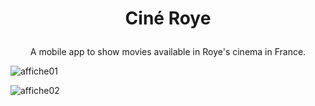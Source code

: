 <h1><p align="center">
Ciné Roye
</p></h1>

<p align ="center">
A mobile app to show movies available in Roye's cinema in France.
</p>


![affiche01](https://github.com/YoanMen/CineRoye/assets/114339661/663adbd7-d342-4a07-9e09-718b4e966db2)

![affiche02](https://github.com/YoanMen/CineRoye/assets/114339661/b3ee8da5-5254-460f-aaa3-8ae458976195)
